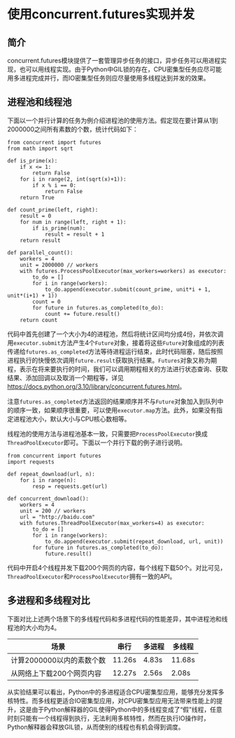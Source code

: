 # 使用concurrent.futures实现并发

## 简介

concurrent.futures模块提供了一套管理异步任务的接口，异步任务可以用进程实现，也可以用线程实现。由于Python中GIL锁的存在，CPU密集型任务应尽可能用多进程完成并行，而IO密集型任务则应尽量使用多线程达到并发的效果。

## 进程池和线程池

下面以一个并行计算的任务为例介绍进程池的使用方法。假定现在要计算从1到2000000之间所有素数的个数，统计代码如下：

```
from concurrent import futures
from math import sqrt

def is_prime(x):
    if x <= 1:
        return False
    for i in range(2, int(sqrt(x)+1)):
        if x % i == 0:
            return False
    return True

def count_prime(left, right):
    result = 0
    for num in range(left, right + 1):
        if is_prime(num):
            result = result + 1
    return result

def parallel_count():
    workers = 4
    unit = 2000000 // workers
    with futures.ProcessPoolExecutor(max_workers=workers) as executor:
        to_do = []
        for i in range(workers):
            to_do.append(executor.submit(count_prime, unit*i + 1, unit*(i+1) + 1))
        count = 0
        for future in futures.as_completed(to_do):
            count += future.result()
    return count
```

代码中首先创建了一个大小为4的进程池，然后将统计区间均分成4份，并依次调用`executor.submit`方法产生4个`Future`对象，接着将这些`Future`对象组成的列表传递给`futures.as_completed`方法等待进程运行结束，此时代码阻塞，随后按照进程执行的快慢依次调用`future.result`获取执行结果。`Futures`对象又称为期程，表示在将来要执行的时间，我们可以调用期程相关的方法进行状态查询、获取结果、添加回调以及取消一个期程等，详见<https://docs.python.org/3.10/library/concurrent.futures.html>。

注意`futures.as_completed`方法返回的结果顺序并不与`Future`对象加入到队列中的顺序一致，如果顺序很重要，可以使用`executor.map`方法。此外，如果没有指定进程池大小，默认大小与CPU核心数相等。

线程池的使用方法与进程池基本一致，只需要把`ProcessPoolExecutor`换成`ThreadPoolExecutor`即可。下面以一个并行下载的例子进行说明。

```
from concurrent import futures
import requests

def repeat_download(url, n):
    for i in range(n):
        resp = requests.get(url)

def concurrent_download():
    workers = 4
    unit = 200 // workers
    url = "http://baidu.com"
    with futures.ThreadPoolExecutor(max_workers=4) as executor:
        to_do = []
        for i in range(workers):
            to_do.append(executor.submit(repeat_download, url, unit))
        for future in futures.as_completed(to_do):
            future.result()
```

代码中开启4个线程并发下载200个网页的内容，每个线程下载50个。对比可见，`ThreadPoolExecutor`和`ProcessPoolExecutor`拥有一致的API。

## 多进程和多线程对比

下面对比上述两个场景下的多线程代码和多进程代码的性能差异，其中进程池和线程池的大小均为4。

| 场景  | 串行  | 多进程 | 多线程 |
|---|---|---|---|
| 计算2000000以内的素数个数  | 11.26s | 4.83s | 11.68s |
| 从网络上下载200个网页内容 | 12.27s | 2.56s | 2.08s |

从实验结果可以看出，Python中的多进程适合CPU密集型应用，能够充分发挥多核特性。而多线程更适合IO密集型应用，对CPU密集型应用无法带来性能上的提升，这是由于Python解释器的GIL使得Python中的多线程变成了“假”线程，任意时刻只能有一个线程得到执行，无法利用多核特性，然而在执行IO操作时，Python解释器会释放GIL锁，从而使别的线程也有机会得到调度。